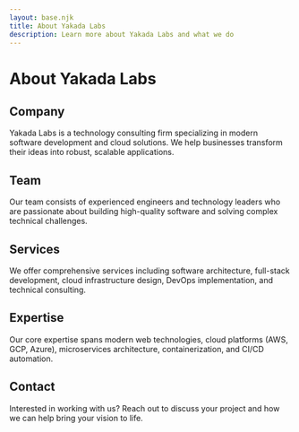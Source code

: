 ```yaml
---
layout: base.njk
title: About Yakada Labs
description: Learn more about Yakada Labs and what we do
---
```


<div class="logo">
  <h1>About Yakada Labs</h1>
</div>

<div class="content-section">
  <h2 id="company">Company</h2>
  <p>Yakada Labs is a technology consulting firm specializing in modern software development and cloud solutions. We help businesses transform their ideas into robust, scalable applications.</p>
</div>

<div class="content-section">
  <h2 id="team">Team</h2>
  <p>Our team consists of experienced engineers and technology leaders who are passionate about building high-quality software and solving complex technical challenges.</p>
</div>

<div class="content-section">
  <h2 id="services">Services</h2>
  <p>We offer comprehensive services including software architecture, full-stack development, cloud infrastructure design, DevOps implementation, and technical consulting.</p>
</div>

<div class="content-section">
  <h2 id="expertise">Expertise</h2>
  <p>Our core expertise spans modern web technologies, cloud platforms (AWS, GCP, Azure), microservices architecture, containerization, and CI/CD automation.</p>
</div>

<div class="content-section">
  <h2 id="contact">Contact</h2>
  <p>Interested in working with us? Reach out to discuss your project and how we can help bring your vision to life.</p>
</div>
